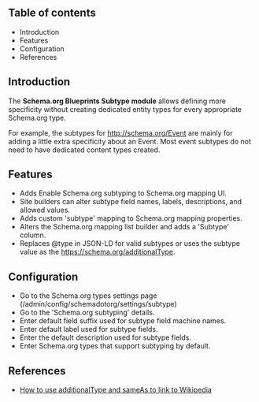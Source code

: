 Table of contents
-----------------

* Introduction
* Features
* Configuration
* References


Introduction
------------

The **Schema.org Blueprints Subtype module** allows defining more specificity 
without creating dedicated entity types for every appropriate Schema.org type.

For example, the subtypes for <http://schema.org/Event> are mainly for adding a 
little extra specificity about an Event. Most event subtypes do not need to 
have dedicated content types created.


Features
--------

- Adds Enable Schema.org subtyping to Schema.org mapping UI.
- Site builders can alter subtype field names, labels, descriptions, 
  and allowed values.
- Adds custom 'subtype' mapping to Schema.org mapping properties.
- Alters the Schema.org mapping list builder and adds a 'Subtype' column.
- Replaces @type in JSON-LD for valid subtypes or uses the subtype value
  as the https://schema.org/additionalType.


Configuration
-------------

- Go to the Schema.org types settings page
  (/admin/config/schemadotorg/settings/subtype)
- Go to the 'Schema.org subtyping' details.
- Enter default field suffix used for subtype field machine names.
- Enter default label used for subtype fields.
- Enter the default description used for subtype fields.
- Enter Schema.org types that support subtyping by default.


References
----------

- [How to use additionalType and sameAs to link to Wikipedia](https://support.schemaapp.com/support/solutions/articles/33000277321-how-to-use-additionaltype-and-sameas-to-link-to-wikipedia)
